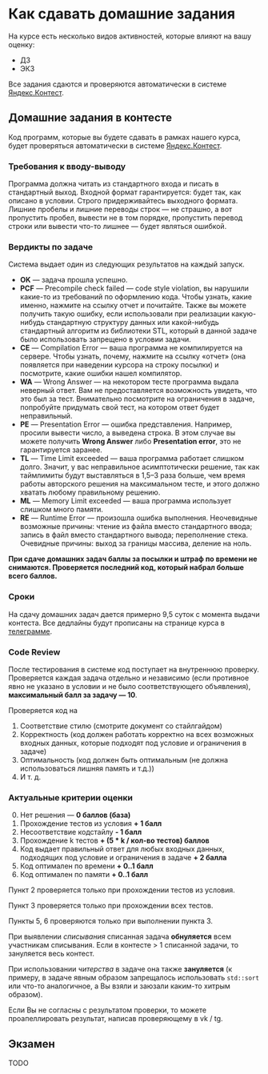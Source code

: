 # Как сдавать домашние задания

На курсе есть несколько видов активностей, которые влияют на вашу оценку:
* ДЗ
* ЭКЗ

Все задания сдаются и проверяются автоматически в системе [Яндекс.Контест](https://contest.yandex.ru).

## Домашние задания в контесте
Код программ, которые вы будете сдавать в рамках нашего курса, будет проверяться автоматически в системе [Яндекс.Контест](https://contest.yandex.ru).

### Требования к вводу-выводу
Программа должна читать из стандартного входа и писать в стандартный выход. Входной формат гарантируется: будет так, как описано в условии. Строго придерживайтесь выходного формата. Лишние пробелы и лишние переводы строк &mdash; не страшно, а вот пропустить пробел, вывести не в том порядке, пропустить перевод строки или вывести что-то лишнее &mdash; будет являться ошибкой.

### Вердикты по задаче

Система выдает один из следующих результатов на каждый запуск.

* **OK** &mdash; задача прошла успешно.
* **PCF** &mdash; Precompile check failed &mdash; code style violation, вы нарушили какие-то из требований по оформлению кода. Чтобы узнать, какие именно, нажмите на ссылку отчет и почитайте. Также вы можете получить такую ошибку, если использовали при реализации какую-нибудь стандартную структуру данных или какой-нибудь стандартный алгоритм из библиотеки STL, который в данной задаче было использовать запрещено в условии задачи.
* **CE** &mdash; Compilation Error &mdash; ваша программа не компилируется на сервере. Чтобы узнать, почему, нажмите на ссылку «отчет» (она появляется при наведении курсора на строку посылки) и посмотрите, какие ошибки нашел компилятор.
* **WA** &mdash; Wrong Answer &mdash; на некотором тесте программа выдала неверный ответ. Вам не предоставляется возможность увидеть, что это был за тест. Внимательно посмотрите на ограничения в задаче, попробуйте придумать свой тест, на котором ответ будет неправильный.
* **PE** &mdash; Presentation Error &mdash; ошибка представления. Например, просили вывести число, а выведена строка. В этом случае вы можете получить **Wrong Answer** либо **Presentation error**, это не гарантируется заранее.
* **TL** &mdash; Time Limit exceeded &mdash; ваша программа работает слишком долго. Значит, у вас неправильное асимптотически решение, так как таймлимиты будут выставляться в 1,5&ndash;3 раза больше, чем время работы авторского решения на максимальном тесте, и этого должно хватать любому правильному решению.
* **ML** &mdash; Memory Limit exceeded &mdash; ваша программа использует слишком много памяти.
* **RE** &mdash; Runtime Error &mdash; произошла ошибка выполнения. Неочевидные возможные причины: чтение из файла вместо стандартного ввода; запись в файл вместо стандартного вывода; переполнение стека. Очевидные причины: выход за границы массива, деление на ноль.

**При сдаче домашних задач баллы за посылки и штраф по времени не снимаются. Проверяется последний код, который набрал больше всего баллов.**

### Сроки

На сдачу домашних задач дается примерно 9,5 суток с момента выдачи контеста.
Все дедлайны будут прописаны на странице курса в [телеграмме](https://t.me/joinchat/SfAuVWFPPwYwNjk6).

### Code Review

После тестирования в системе код поступает на внутреннюю проверку. Проверяется каждая задача отдельно и независимо (если противное явно не указано в условии и не было соответствующего объявления), **максимальный балл за задачу &mdash; 10**.

Проверяется код на
1. Соответствие стилю (смотрите документ со стайлгайдом)
2. Корректность (код должен работать корректно на всех возможных входных данных, которые подходят под условие и ограничения в задаче)
3. Оптимальность (код должен быть оптимальным (не должна использоваться лишняя память и т.д.))
4. И т. д.

### Актуальные критерии оценки

0. Нет решения &mdash; **0 баллов (база)**
1. Прохождение тестов из условия **+ 1 балл**
2. Несоответствие кодстайлу **- 1 балл**
3. Прохождение k тестов **+ (5 * k / кол-во тестов) баллов**
4. Код выдает правильный ответ для любых входных данных, подходящих под условие и ограничения в задаче **+ 2 балла**
5. Код оптимален по времени **+ 0..1 балл**
6. Код оптимален по памяти **+ 0..1 балл**

Пункт 2 проверяется только при прохождении тестов из условия.

Пункт 3 проверяется только при прохождении всех тестов.

Пункты 5, 6 проверяются только при выполнении пункта 3.

При выявлении *списывания* списанная задача **обнуляется** всем участникам списывания. Если в контесте > 1 списанной задачи, то зануляется весь контест.

При использовании *читерства* в задаче она также **зануляется** (к примеру, в задаче явным образом запрещалось использовать `std::sort` или что-то аналогичное, а Вы взяли и заюзали каким-то хитрым образом).

Если Вы не согласны с результатом проверки, то можете проапеллировать результат, написав проверяющему в vk / tg.

## Экзамен
TODO
